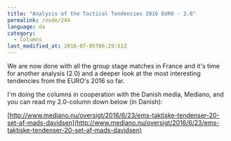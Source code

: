 ```yaml
---
title: "Analysis of the Tactical Tendencies 2016 EURO - 2.0"
permalink: /node/244
language: da
category:
  - Columns
last_modified_at: 2016-07-05T06:29:51Z
---
```


We are now done with all the group stage matches in France and it's time for another analysis (2.0) and a deeper look at the most interesting tendencies from the EURO's 2016 so far.

I'm doing the columns in cooperation with the Danish media, Mediano, and you can read my 2.0-column down below (in Danish):

[http://www.mediano.nu/oversigt/2016/6/23/ems-taktiske-tendenser-20-set-af-mads-davidsen](http://www.mediano.nu/oversigt/2016/6/23/ems-taktiske-tendenser-20-set-af-mads-davidsen)
